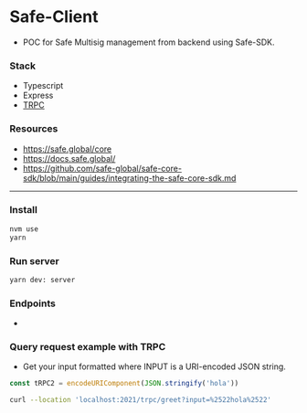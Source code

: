 # Safe-Client

- POC for Safe Multisig management from backend using Safe-SDK.

### Stack

- Typescript
- Express
- [TRPC]()

### Resources

- https://safe.global/core
- https://docs.safe.global/
- https://github.com/safe-global/safe-core-sdk/blob/main/guides/integrating-the-safe-core-sdk.md

---

### Install

```bash
nvm use
yarn
```

### Run server

```bash
yarn dev: server
```

### Endpoints

-

### Query request example with TRPC

- Get your input formatted where INPUT is a URI-encoded JSON string.

```javascript
const tRPC2 = encodeURIComponent(JSON.stringify('hola'))
```

```bash
curl --location 'localhost:2021/trpc/greet?input=%2522hola%2522'
```
